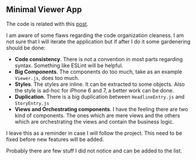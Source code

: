 ## Minimal Viewer App

The code is related with this [post]([TODO]).

I am aware of some flaws regarding the code organization cleaness. I am not sure that I will iterate the application but if after I do it some gardenering should be done:

- **Code consistency**. There is not a convention in most parts regarding syntax. Something like ESLint will be helpful.
- **Big Components**. The components do too much, take as an example `Viewer.js`, does too much.
- **Styles**. The styles are inline. It can be extracted to some objects. Also the style is ad-hoc for iPhone 6 and 7, a better work can be done.
- **Duplication**. There is a big duplication between `HeadlineEntry.js` and `StoryEntry.js`
- **Views and Orchestrating components**. I have the feeling there are two kind of components. The ones which are mere views and the others which are orchestrating the views and contain the business logic.

I leave this as a reminder in case I will follow the project. This need to be fixed before new features will be added.

Probably there are few stuff I did not notice and can be added to the list.